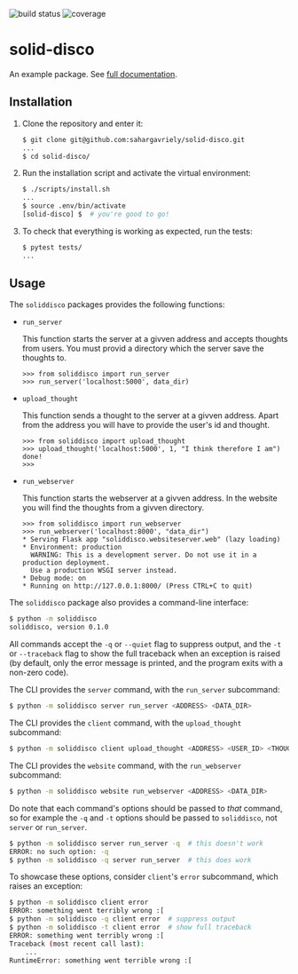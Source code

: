 ![build status](https://travis-ci.com/sahargavriely/solid-disco.svg?branch=main)
![coverage](https://codecov.io/gh/sahargavriely/solid-disco/branch/main/graph/badge.svg)

# solid-disco

An example package. See [full documentation](https://advanced-system-design-foobar.readthedocs.io/en/latest/).

## Installation

1. Clone the repository and enter it:

    ```sh
    $ git clone git@github.com:sahargavriely/solid-disco.git
    ...
    $ cd solid-disco/
    ```

2. Run the installation script and activate the virtual environment:

    ```sh
    $ ./scripts/install.sh
    ...
    $ source .env/bin/activate
    [solid-disco] $  # you're good to go!
    ```

3. To check that everything is working as expected, run the tests:


    ```sh
    $ pytest tests/
    ...
    ```

## Usage

The `soliddisco` packages provides the following functions:

- `run_server`

    This function starts the server at a givven address and accepts thoughts from users.
    You must provid a directory which the server save the thoughts to. 

    ```pycon
    >>> from soliddisco import run_server
    >>> run_server('localhost:5000', data_dir)

    ```

- `upload_thought`

    This function sends a thought to the server at a givven address.
    Apart from the address you will have to provide the user's id and thought.

    ```pycon
    >>> from soliddisco import upload_thought
    >>> upload_thought('localhost:5000', 1, "I think therefore I am")
    done!
    >>>
    ```

- `run_webserver`

    This function starts the webserver at a givven address.
    In the website you will find the thoughts from a givven directory.

    ```pycon
    >>> from soliddisco import run_webserver
    >>> run_webserver('localhost:8000', "data_dir")
    * Serving Flask app "soliddisco.websiteserver.web" (lazy loading)
    * Environment: production
      WARNING: This is a development server. Do not use it in a production deployment.
      Use a production WSGI server instead.
    * Debug mode: on
    * Running on http://127.0.0.1:8000/ (Press CTRL+C to quit)

    ```

The `soliddisco` package also provides a command-line interface:

```sh
$ python -m soliddisco
soliddisco, version 0.1.0
```

All commands accept the `-q` or `--quiet` flag to suppress output, and the `-t`
or `--traceback` flag to show the full traceback when an exception is raised
(by default, only the error message is printed, and the program exits with a
non-zero code).

The CLI provides the `server` command, with the `run_server` subcommand:

```sh
$ python -m soliddisco server run_server <ADDRESS> <DATA_DIR>
```

The CLI provides the `client` command, with the `upload_thought` subcommand:

```sh
$ python -m soliddisco client upload_thought <ADDRESS> <USER_ID> <THOUGHT>
```

The CLI provides the `website` command, with the `run_webserver` subcommand:

```sh
$ python -m soliddisco website run_webserver <ADDRESS> <DATA_DIR>
```

Do note that each command's options should be passed to *that* command, so for
example the `-q` and `-t` options should be passed to `soliddisco`, not `server` or
`run_server`.

```sh
$ python -m soliddisco server run_server -q  # this doesn't work
ERROR: no such option: -q
$ python -m soliddisco -q server run_server  # this does work
```

To showcase these options, consider `client`'s `error` subcommand, which raises an
exception:

```sh
$ python -m soliddisco client error
ERROR: something went terribly wrong :[
$ python -m soliddisco -q client error  # suppress output
$ python -m soliddisco -t client error  # show full traceback
ERROR: something went terribly wrong :[
Traceback (most recent call last):
    ...
RuntimeError: something went terrible wrong :[
```
